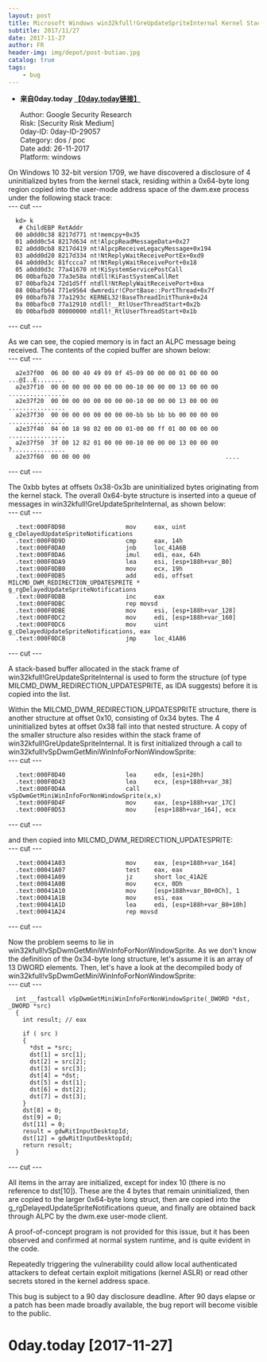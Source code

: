 ```yaml
---
layout: post
title: Microsoft Windows win32kfull!GreUpdateSpriteInternal Kernel Stack Memory Disclosure Exploit
subtitle: 2017/11/27
date: 2017-11-27
author: FR
header-img: img/depot/post-butiao.jpg
catalog: true
tags:
    - bug
---
```


- **来自0day.today [【0day.today链接】](http://0day.today/exploit/29057)**  

    Author: Google Security Research  
    Risk: [Security Risk Medium]  
    0day-ID: 0day-ID-29057  
    Category: dos / poc  
    Date add: 26-11-2017  
    Platform: windows

On Windows 10 32-bit version 1709, we have discovered a disclosure of 4 uninitialized bytes from the kernel stack, residing within a 0x64-byte long region copied into the user-mode address space of the dwm.exe process under the following stack trace:  
--- cut ---
```
  kd> k
   # ChildEBP RetAddr  
  00 a0dd0c38 8217d771 nt!memcpy+0x35  
  01 a0dd0c54 8217d634 nt!AlpcpReadMessageData+0x27  
  02 a0dd0cb8 8217d419 nt!AlpcpReceiveLegacyMessage+0x194  
  03 a0dd0d20 8217d334 nt!NtReplyWaitReceivePortEx+0xd9  
  04 a0dd0d3c 81fccca7 nt!NtReplyWaitReceivePort+0x18  
  05 a0dd0d3c 77a41670 nt!KiSystemServicePostCall  
  06 00bafb20 77a3e58a ntdll!KiFastSystemCallRet  
  07 00bafb24 72d1d5ff ntdll!NtReplyWaitReceivePort+0xa  
  08 00bafb64 771e9564 dwmredir!CPortBase::PortThread+0x7f  
  09 00bafb78 77a1293c KERNEL32!BaseThreadInitThunk+0x24  
  0a 00bafbc0 77a12910 ntdll!__RtlUserThreadStart+0x2b  
  0b 00bafbd0 00000000 ntdll!_RtlUserThreadStart+0x1b  
```
--- cut ---


As we can see, the copied memory is in fact an ALPC message being received. The contents of the copied buffer are shown below:  
--- cut ---
```
  a2e37f00  06 00 00 40 49 09 0f 45-09 00 00 00 01 00 00 00  ...@I..E........
  a2e37f10  00 00 00 00 00 00 00 00-10 00 00 00 13 00 00 00  ................
  a2e37f20  00 00 00 00 00 00 00 00-10 00 00 00 13 00 00 00  ................
  a2e37f30  00 00 00 00 00 00 00 00-bb bb bb bb 00 00 00 00  ................
  a2e37f40  04 00 18 98 02 00 00 01-00 00 ff 01 00 00 00 00  ................
  a2e37f50  3f 00 12 82 01 00 00 00-10 00 00 00 13 00 00 00  ?...............
  a2e37f60  00 00 00 00                                      ....
```
--- cut ---


The 0xbb bytes at offsets 0x38-0x3b are uninitialized bytes originating from the kernel stack. The overall 0x64-byte structure is inserted into a queue of messages in win32kfull!GreUpdateSpriteInternal, as shown below:  
--- cut ---
```
  .text:000F0D98                 mov     eax, uint g_cDelayedUpdateSpriteNotifications
  .text:000F0D9D                 cmp     eax, 14h
  .text:000F0DA0                 jnb     loc_41A6B
  .text:000F0DA6                 imul    edi, eax, 64h
  .text:000F0DA9                 lea     esi, [esp+188h+var_B0]
  .text:000F0DB0                 mov     ecx, 19h
  .text:000F0DB5                 add     edi, offset MILCMD_DWM_REDIRECTION_UPDATESPRITE * g_rgDelayedUpdateSpriteNotifications
  .text:000F0DBB                 inc     eax
  .text:000F0DBC                 rep movsd
  .text:000F0DBE                 mov     esi, [esp+188h+var_128]
  .text:000F0DC2                 mov     edi, [esp+188h+var_160]
  .text:000F0DC6                 mov     uint g_cDelayedUpdateSpriteNotifications, eax
  .text:000F0DCB                 jmp     loc_41A86
```
--- cut ---


A stack-based buffer allocated in the stack frame of win32kfull!GreUpdateSpriteInternal is used to form the structure (of type MILCMD_DWM_REDIRECTION_UPDATESPRITE, as IDA suggests) before it is copied into the list.

Within the MILCMD_DWM_REDIRECTION_UPDATESPRITE structure, there is another structure at offset 0x10, consisting of 0x34 bytes. The 4 uninitialized bytes at offset 0x38 fall into that nested structure. A copy of the smaller structure also resides within the stack frame of win32kfull!GreUpdateSpriteInternal. It is first initialized through a call to win32kfull!vSpDwmGetMiniWinInfoForNonWindowSprite:  
--- cut ---
```
  .text:000F0D40                 lea     edx, [esi+20h]
  .text:000F0D43                 lea     ecx, [esp+188h+var_38]
  .text:000F0D4A                 call    vSpDwmGetMiniWinInfoForNonWindowSprite(x,x)
  .text:000F0D4F                 mov     eax, [esp+188h+var_17C]
  .text:000F0D53                 mov     [esp+188h+var_164], ecx
```
--- cut ---


and then copied into MILCMD_DWM_REDIRECTION_UPDATESPRITE:  
--- cut ---
```
  .text:00041A03                 mov     eax, [esp+188h+var_164]
  .text:00041A07                 test    eax, eax
  .text:00041A09                 jz      short loc_41A2E
  .text:00041A0B                 mov     ecx, 0Dh
  .text:00041A10                 mov     [esp+188h+var_B0+0Ch], 1
  .text:00041A1B                 mov     esi, eax
  .text:00041A1D                 lea     edi, [esp+188h+var_B0+10h]
  .text:00041A24                 rep movsd
```
--- cut ---


Now the problem seems to lie in win32kfull!vSpDwmGetMiniWinInfoForNonWindowSprite. As we don't know the definition of the 0x34-byte long structure, let's assume it is an array of 13 DWORD elements. Then, let's have a look at the decompiled body of win32kfull!vSpDwmGetMiniWinInfoForNonWindowSprite:  
--- cut ---
```
  int __fastcall vSpDwmGetMiniWinInfoForNonWindowSprite(_DWORD *dst, _DWORD *src)
  {
    int result; // eax

    if ( src )
    {
      *dst = *src;
      dst[1] = src[1];
      dst[2] = src[2];
      dst[3] = src[3];
      dst[4] = *dst;
      dst[5] = dst[1];
      dst[6] = dst[2];
      dst[7] = dst[3];
    }
    dst[8] = 0;
    dst[9] = 0;
    dst[11] = 0;
    result = gdwRitInputDesktopId;
    dst[12] = gdwRitInputDesktopId;
    return result;
  }
```
--- cut ---


All items in the array are initialized, except for index 10 (there is no reference to dst[10]). These are the 4 bytes that remain uninitialized, then are copied to the larger 0x64-byte long struct, then are copied into the g_rgDelayedUpdateSpriteNotifications queue, and finally are obtained back through ALPC by the dwm.exe user-mode client.

A proof-of-concept program is not provided for this issue, but it has been observed and confirmed at normal system runtime, and is quite evident in the code.

Repeatedly triggering the vulnerability could allow local authenticated attackers to defeat certain exploit mitigations (kernel ASLR) or read other secrets stored in the kernel address space.

This bug is subject to a 90 day disclosure deadline. After 90 days elapse or a patch has been made broadly available, the bug report will become visible to the public.

#  0day.today [2017-11-27]  #
